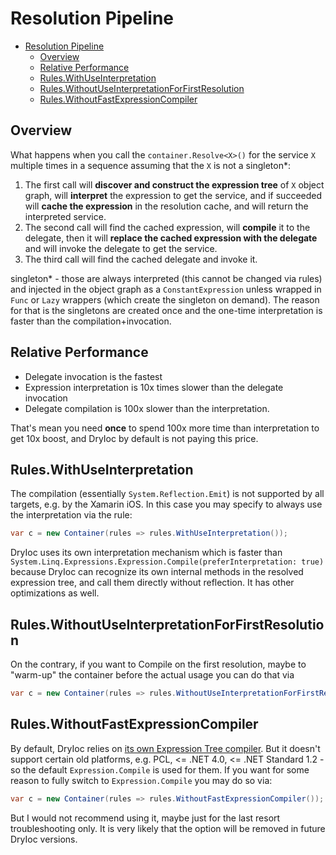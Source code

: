# Resolution Pipeline

- [Resolution Pipeline](#resolution-pipeline)
  - [Overview](#overview)
  - [Relative Performance](#relative-performance)
  - [Rules.WithUseInterpretation](#ruleswithuseinterpretation)
  - [Rules.WithoutUseInterpretationForFirstResolution](#ruleswithoutuseinterpretationforfirstresolution)
  - [Rules.WithoutFastExpressionCompiler](#ruleswithoutfastexpressioncompiler)

## Overview

What happens when you call the `container.Resolve<X>()` for the service `X` multiple times in a sequence assuming that the `X` is not a singleton*:

1. The first call will **discover and construct the expression tree** of `X` object graph, will **interpret** the expression to get the service, and if succeeded will **cache the expression** in the resolution cache, and will return the interpreted service.
2. The second call will find the cached expression, will **compile** it to the delegate, then it will **replace the cached expression with the delegate** and will invoke the delegate to get the service.
3. The third call will find the cached delegate and invoke it.

singleton* - those are always interpreted (this cannot be changed via rules) and injected in the object graph as a `ConstantExpression` unless wrapped in `Func` or `Lazy` wrappers (which create the singleton on demand). 
The reason for that is the singletons are created once and the one-time interpretation is faster than the compilation+invocation.


## Relative Performance

- Delegate invocation is the fastest
- Expression interpretation is 10x times slower than the delegate invocation
- Delegate compilation is 100x slower than the interpretation.

That's mean you need **once** to spend 100x more time than interpretation to get 10x boost, 
and DryIoc by default is not paying this price.


## Rules.WithUseInterpretation

The compilation (essentially `System.Reflection.Emit`) is not supported by all targets, e.g. by the Xamarin iOS. In this case you may specify to always use the interpretation via the rule: 

```cs
var c = new Container(rules => rules.WithUseInterpretation());
```

DryIoc uses its own interpretation mechanism which is faster than `System.Linq.Expressions.Expression.Compile(preferInterpretation: true)` because DryIoc can recognize its own internal methods in the resolved expression tree, and call them directly without reflection. It has other optimizations as well.

## Rules.WithoutUseInterpretationForFirstResolution

On the contrary, if you want to Compile on the first resolution, maybe to "warm-up" the container before the actual usage you can do that via 

```cs
var c = new Container(rules => rules.WithoutUseInterpretationForFirstResolution());
```

## Rules.WithoutFastExpressionCompiler

By default, DryIoc relies on [its own Expression Tree compiler](https://github.com/dadhi/FastExpressionCompiler). But it doesn't support certain old platforms, e.g. PCL, <= .NET 4.0, <= .NET Standard 1.2 - so the default `Expression.Compile` is used for them. If you want for some reason to fully switch to `Expression.Compile` you may do so via:

```cs
var c = new Container(rules => rules.WithoutFastExpressionCompiler());
```

But I would not recommend using it, maybe just for the last resort troubleshooting only.
It is very likely that the option will be removed in future DryIoc versions.
